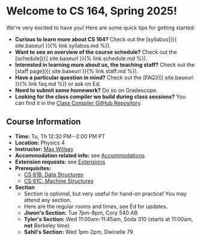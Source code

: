---
---

# Welcome to CS 164, Spring 2025!

We're very excited to have you! Here are some quick tips for getting
started:

-   **Curious to learn more about CS 164?** Check out the
    [syllabus]({{ site.baseurl }}{% link syllabus.md %}).
-   **Want to see an overview of the course schedule?** Check out the
    [schedule]({{ site.baseurl }}{% link schedule.md %}).
-   **Interested in learning more about us, the teaching staff?** Check
    out the [staff page]({{ site.baseurl }}{% link staff.md %}).
-   **Have a particular question in mind?** Check out the
    [FAQ]({{ site.baseurl }}{% link faq.md %}) or ask on Ed.
-   **Need to submit some homework?** Do so on Gradescope.
-   **Looking for the class compiler we build during class sessions?**
     You can find it in the [Class Compiler GitHub Repository](https://github.com/berkeley-cs164-sp25/class-compiler-sp25).

## Course Information

- **Time:** Tu, Th 12:30 PM--2:00 PM PT
- **Location:** Physics 4
- **Instructor:** [Max Willsey](https://www.mwillsey.com/)
- **Accommodation related info:** see [Accommodations](./syllabus.html#Accommodations)
- **Extension requests:** see [Extensions](./syllabus.html#Extensions)
- **Prerequisites:**
    - [CS 61B. Data Structures](https://www2.eecs.berkeley.edu/Courses/CS61B/)
    - [CS 61C. Machine Structures](https://www2.eecs.berkeley.edu/Courses/CS61C/)
- **Section**
    - Section is optional, but very useful for hand-on practice! You may attend any section.
    - Here are the regular rooms and times, see Ed for updates.
    - **Jiwon's Section:** Tue 7pm-8pm, Cory 540 AB
    - **Tyler's Section:** Wed 11:00am-11:45am, Soda 310 (starts at 11:00am, **not** Berkeley time)
    - **Sahil's Section:** Wed 1pm-2pm, Dwinelle 79
